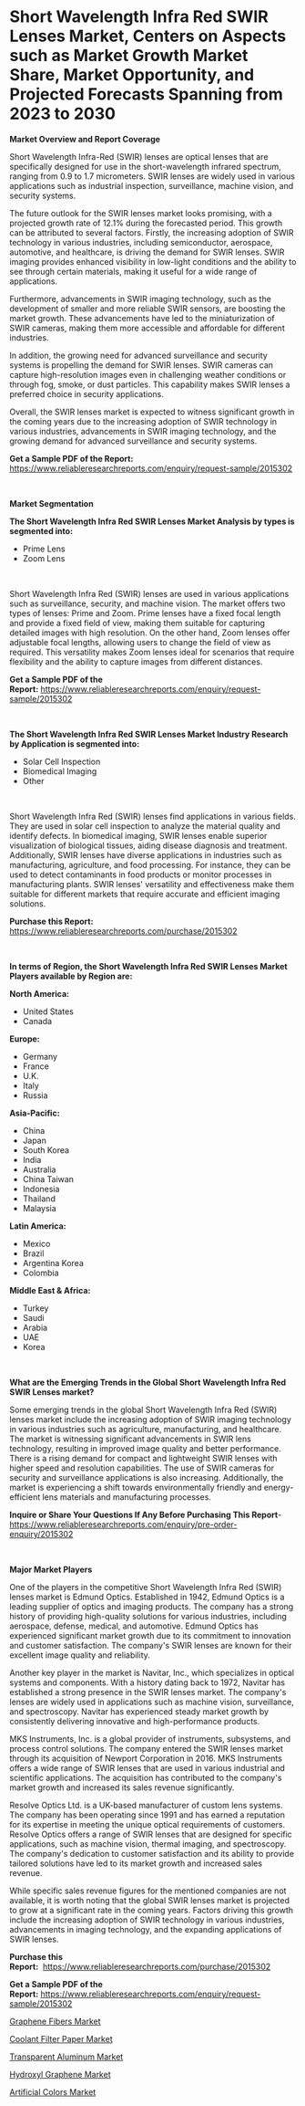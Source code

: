<p><h1>Short Wavelength Infra Red SWIR Lenses Market, Centers on Aspects such as Market Growth Market Share, Market Opportunity, and Projected Forecasts Spanning from 2023 to 2030</h1></p><p><strong>Market Overview and Report Coverage</strong></p>
<p><p>Short Wavelength Infra-Red (SWIR) lenses are optical lenses that are specifically designed for use in the short-wavelength infrared spectrum, ranging from 0.9 to 1.7 micrometers. SWIR lenses are widely used in various applications such as industrial inspection, surveillance, machine vision, and security systems.</p><p>The future outlook for the SWIR lenses market looks promising, with a projected growth rate of 12.1% during the forecasted period. This growth can be attributed to several factors. Firstly, the increasing adoption of SWIR technology in various industries, including semiconductor, aerospace, automotive, and healthcare, is driving the demand for SWIR lenses. SWIR imaging provides enhanced visibility in low-light conditions and the ability to see through certain materials, making it useful for a wide range of applications.</p><p>Furthermore, advancements in SWIR imaging technology, such as the development of smaller and more reliable SWIR sensors, are boosting the market growth. These advancements have led to the miniaturization of SWIR cameras, making them more accessible and affordable for different industries.</p><p>In addition, the growing need for advanced surveillance and security systems is propelling the demand for SWIR lenses. SWIR cameras can capture high-resolution images even in challenging weather conditions or through fog, smoke, or dust particles. This capability makes SWIR lenses a preferred choice in security applications.</p><p>Overall, the SWIR lenses market is expected to witness significant growth in the coming years due to the increasing adoption of SWIR technology in various industries, advancements in SWIR imaging technology, and the growing demand for advanced surveillance and security systems.</p></p>
<p><strong>Get a Sample PDF of the Report:</strong> <a href="https://www.reliableresearchreports.com/enquiry/request-sample/2015302">https://www.reliableresearchreports.com/enquiry/request-sample/2015302</a></p>
<p>&nbsp;</p>
<p><strong>Market Segmentation</strong></p>
<p><strong>The Short Wavelength Infra Red SWIR Lenses Market Analysis by types is segmented into:</strong></p>
<p><ul><li>Prime Lens</li><li>Zoom Lens</li></ul></p>
<p>&nbsp;</p>
<p><p>Short Wavelength Infra Red (SWIR) lenses are used in various applications such as surveillance, security, and machine vision. The market offers two types of lenses: Prime and Zoom. Prime lenses have a fixed focal length and provide a fixed field of view, making them suitable for capturing detailed images with high resolution. On the other hand, Zoom lenses offer adjustable focal lengths, allowing users to change the field of view as required. This versatility makes Zoom lenses ideal for scenarios that require flexibility and the ability to capture images from different distances.</p></p>
<p><strong>Get a Sample PDF of the Report:</strong>&nbsp;<a href="https://www.reliableresearchreports.com/enquiry/request-sample/2015302">https://www.reliableresearchreports.com/enquiry/request-sample/2015302</a></p>
<p>&nbsp;</p>
<p><strong>The Short Wavelength Infra Red SWIR Lenses Market Industry Research by Application is segmented into:</strong></p>
<p><ul><li>Solar Cell Inspection</li><li>Biomedical Imaging</li><li>Other</li></ul></p>
<p>&nbsp;</p>
<p><p>Short Wavelength Infra Red (SWIR) lenses find applications in various fields. They are used in solar cell inspection to analyze the material quality and identify defects. In biomedical imaging, SWIR lenses enable superior visualization of biological tissues, aiding disease diagnosis and treatment. Additionally, SWIR lenses have diverse applications in industries such as manufacturing, agriculture, and food processing. For instance, they can be used to detect contaminants in food products or monitor processes in manufacturing plants. SWIR lenses' versatility and effectiveness make them suitable for different markets that require accurate and efficient imaging solutions.</p></p>
<p><strong>Purchase this Report:</strong>&nbsp; <a href="https://www.reliableresearchreports.com/purchase/2015302">https://www.reliableresearchreports.com/purchase/2015302</a></p>
<p>&nbsp;</p>
<p><strong>In terms of Region, the Short Wavelength Infra Red SWIR Lenses Market Players available by Region are:</strong></p>
<p>
    <p> <strong> North America: </strong>
        <ul>
            <li>United States</li>
            <li>Canada</li>
        </ul>
        </p> 
    <p> <strong> Europe: </strong>
        <ul>
            <li>Germany</li>
            <li>France</li>
            <li>U.K.</li>
            <li>Italy</li>
            <li>Russia</li>
        </ul>
        </p> 
    <p> <strong> Asia-Pacific: </strong>
        <ul>
            <li>China</li>
            <li>Japan</li>
            <li>South Korea</li>
            <li>India</li>
            <li>Australia</li>
            <li>China Taiwan</li>
            <li>Indonesia</li>
            <li>Thailand</li>
            <li>Malaysia</li>
        </ul>
        </p> 
    <p> <strong> Latin America: </strong>
        <ul>
            <li>Mexico</li>
            <li>Brazil</li>
            <li>Argentina Korea</li>
            <li>Colombia</li>
        </ul>
        </p> 
    <p> <strong> Middle East & Africa: </strong>
        <ul>
            <li>Turkey</li>
            <li>Saudi</li>
            <li>Arabia</li>
            <li>UAE</li>
            <li>Korea</li>
        </ul>
    </p>
    </p>
<p>&nbsp;</p>
<p><strong>What are the Emerging Trends in the Global Short Wavelength Infra Red SWIR Lenses market?</strong></p>
<p><p>Some emerging trends in the global Short Wavelength Infra Red (SWIR) lenses market include the increasing adoption of SWIR imaging technology in various industries such as agriculture, manufacturing, and healthcare. The market is witnessing significant advancements in SWIR lens technology, resulting in improved image quality and better performance. There is a rising demand for compact and lightweight SWIR lenses with higher speed and resolution capabilities. The use of SWIR cameras for security and surveillance applications is also increasing. Additionally, the market is experiencing a shift towards environmentally friendly and energy-efficient lens materials and manufacturing processes.</p></p>
<p><strong>Inquire or Share Your Questions If Any Before Purchasing This Report</strong>- <a href="https://www.reliableresearchreports.com/enquiry/pre-order-enquiry/2015302">https://www.reliableresearchreports.com/enquiry/pre-order-enquiry/2015302</a></p>
<p>&nbsp;</p>
<p><strong>Major Market Players</strong></p>
<p><p>One of the players in the competitive Short Wavelength Infra Red (SWIR) lenses market is Edmund Optics. Established in 1942, Edmund Optics is a leading supplier of optics and imaging products. The company has a strong history of providing high-quality solutions for various industries, including aerospace, defense, medical, and automotive. Edmund Optics has experienced significant market growth due to its commitment to innovation and customer satisfaction. The company's SWIR lenses are known for their excellent image quality and reliability. </p><p>Another key player in the market is Navitar, Inc., which specializes in optical systems and components. With a history dating back to 1972, Navitar has established a strong presence in the SWIR lenses market. The company's lenses are widely used in applications such as machine vision, surveillance, and spectroscopy. Navitar has experienced steady market growth by consistently delivering innovative and high-performance products.</p><p>MKS Instruments, Inc. is a global provider of instruments, subsystems, and process control solutions. The company entered the SWIR lenses market through its acquisition of Newport Corporation in 2016. MKS Instruments offers a wide range of SWIR lenses that are used in various industrial and scientific applications. The acquisition has contributed to the company's market growth and increased its sales revenue significantly.</p><p>Resolve Optics Ltd. is a UK-based manufacturer of custom lens systems. The company has been operating since 1991 and has earned a reputation for its expertise in meeting the unique optical requirements of customers. Resolve Optics offers a range of SWIR lenses that are designed for specific applications, such as machine vision, thermal imaging, and spectroscopy. The company's dedication to customer satisfaction and its ability to provide tailored solutions have led to its market growth and increased sales revenue.</p><p>While specific sales revenue figures for the mentioned companies are not available, it is worth noting that the global SWIR lenses market is projected to grow at a significant rate in the coming years. Factors driving this growth include the increasing adoption of SWIR technology in various industries, advancements in imaging technology, and the expanding applications of SWIR lenses.</p></p>
<p><strong>Purchase this Report:</strong>&nbsp;&nbsp;<a href="https://www.reliableresearchreports.com/purchase/2015302">https://www.reliableresearchreports.com/purchase/2015302</a></p>
<p></p>
<p><strong>Get a Sample PDF of the Report:</strong>&nbsp;<a href="https://www.reliableresearchreports.com/enquiry/request-sample/2015302">https://www.reliableresearchreports.com/enquiry/request-sample/2015302</a></p>
<p><p><a href="https://medium.com/@anamariaagolli86/graphene-fibers-market-analysis-and-sze-forecasted-for-period-from-2023-to-2030-bccdffcfd2f7">Graphene Fibers Market</a></p><p><a href="https://medium.com/@loretamusaj85/coolant-filter-paper-market-analysis-its-cagr-market-segmentation-and-global-industry-overview-19bf69ca34ee">Coolant Filter Paper Market</a></p><p><a href="https://medium.com/@jessicaelliott65/transparent-aluminum-market-insight-market-trends-growth-forecasted-from-2023-to-2030-8fdf36297261">Transparent Aluminum Market</a></p><p><a href="https://medium.com/@melissaarnold2022/analyzing-hydroxyl-graphene-market-global-industry-perspective-and-forecast-2023-to-2030-5f1179085c11">Hydroxyl Graphene Market</a></p><p><a href="https://medium.com/@greisdukagjini2014/artificial-colors-market-size-reveals-the-best-marketing-channels-in-global-industry-180918ae15f3">Artificial Colors Market</a></p></p>
